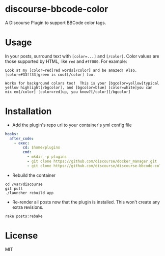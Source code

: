 discourse-bbcode-color
======================

A Discourse Plugin to support BBCode color tags.

Usage
=====

In your posts, surround text with `[color=...]` and `[/color]`. Color values are those supported by HTML, like `red` and `#ff000`. For example:

```
Look at my [color=red]red words[/color] and be amazed! Also, [color=#33ff33]green is cool[/color] too.

Works for background colors too!  This is your [bgcolor=yellow]typical yellow highlight[/bgcolor], and [bgcolor=blue] [color=white]you can mix em[/color] [color=red]up, you know?[/color][/bgcolor]
```

Installation
============

* Add the plugin's repo url to your container's yml config file

```yml
hooks:
  after_code:
    - exec:
        cd: $home/plugins
        cmd:
          - mkdir -p plugins
          - git clone https://github.com/discourse/docker_manager.git
          - git clone https://github.com/discourse/discourse-bbcode-color.git
```

* Rebuild the container

```shell
cd /var/discourse
git pull
./launcher rebuild app
```

* Re-render all posts now that the plugin is installed. This won't create any extra revisions.

```shell
rake posts:rebake
```

License
=======

MIT

